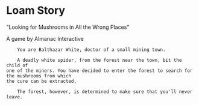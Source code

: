 Loam Story
=========

"Looking for Mushrooms in All the Wrong Places"

A game by Almanac Interactive

		You are Balthazar White, doctor of a small mining town.
	
		A deadly white spider, from the forest near the town, bit the child of
	one of the miners. You have decided to enter the forest to search for the mushrooms from which
	the cure can be extracted.
	
		The forest, however, is determined to make sure that you'll never leave.
